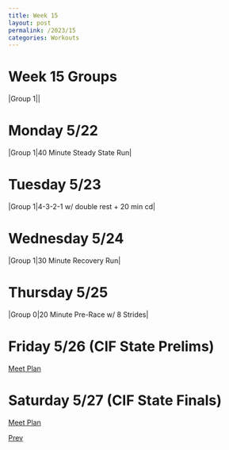 ```yaml
---
title: Week 15
layout: post
permalink: /2023/15
categories: Workouts
---
```



# Week 15 Groups

|Group 1||

# Monday 5/22

|Group 1|40 Minute Steady State Run| 

# Tuesday 5/23

|Group 1|4-3-2-1 w/ double rest + 20 min cd| 

# Wednesday 5/24 

|Group 1|30 Minute Recovery Run| 

# Thursday 5/25

|Group 0|20 Minute Pre-Race w/ 8 Strides|

# Friday 5/26 (CIF State Prelims)

[Meet Plan]({{site.baseurl}}/2023/CIFS)

# Saturday 5/27 (CIF State Finals)

[Meet Plan]({{site.baseurl}}/2023/CIFS)

<div style="text-align: left"> <a href="{{site.baseurl}}/2023/14">Prev</a></div> 